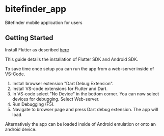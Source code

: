 # bitefinder_app

Bitefinder mobile application for users

## Getting Started

Install Flutter as described [here](https://docs.flutter.dev/get-started/install)

This guide details the installation of Flutter SDK and Android SDK.

To save time once setup you can run the app from a web-server inside of VS-Code.

1. Install browser extension "Dart Debug Extension".
2. Install VS-code extensions for Flutter and Dart.
3. In VS-code select "No Device" in the bottom corner. You can now select devices for debugging. Select Web-server.
4. Run Debugging (F5).
5. Navigate to browser page and press Dart debug extension. The app will load.

Alternatively the app can be loaded inside of Android emulation or onto an android device.



